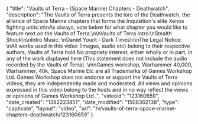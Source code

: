{
    "title": "Vaults of Terra - (Space Marine) Chapters - Deathwatch",
    "description": "The Vaults of Terra presents the lore of the Deathwatch, the alliance of Space Marine chapters that forms the Inquisition's elite Xenos fighting units.\n\nAs always, vote below for what chapter you would like to feature next on the Vaults of Terra.\n\nVaults of Terra Intro:\nStealth Shock\n\nIntro Music: \nDaniel Yount - Dark Times\n\nThe Legal Notice: \nAll works used in this video (Images, audio etc) belong to their respective authors, Vaults of Terra hold No propriety interest, either wholly or in part, in any of the work displayed here (This statement does not include the audio recorded by the Vaults of Terra). \n\nGames workshop, Warhammer 40,000, Warhammer, 40k, Space Marine Etc are all Trademarks of Games Workshop Ltd. Games Workshop does not endorse or support the Vaults of Terra videos, they are independently made and moderated. All views and opinions expressed in this video belong to the hosts and in no way reflect the views or opinions of Games Workshop Ltd..",
    "videoid": "123160659",
    "date_created": "1382223851",
    "date_modified": "1508362138",
    "type": "captivate",
    "layout": "video",
    "url": "\/v\/vaults-of-terra-space-marine-chapters-deathwatch\/123160659"
}